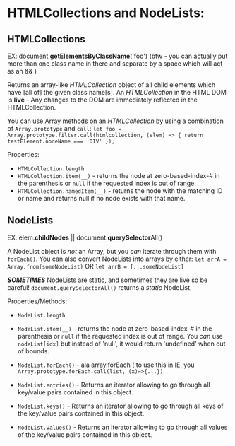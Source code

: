 # HTMLCollections and NodeLists:

## HTMLCollections

EX: document.**getElementsByClassName**('foo')
(btw - you can actually put more than one class name in there and separate by a space which will act as an && )

Returns an array-like _HTMLCollection_ object of all child elements which have [all of] the given class name[s].
An _HTMLCollection_ in the HTML DOM is **live** - Any changes to the DOM are immediately reflected in the HTMLCollection.

You can use Array methods on an _HTMLCollection_ by using a combination of `Array.prototype` and `call`:
`let foo = Array.prototype.filter.call(htmlcollection, (elem) => { return testElement.nodeName === 'DIV' });`

Properties:
* `HTMLCollection.length`
* `HTMLCollection.item(__)` - returns the node at zero-based-index-# in the parenthesis or `null` if the requested index is out of range
* `HTMLCollection.namedItem(__)` - returns the node with the matching ID or name and returns null if no node exists with that name.

## NodeLists

EX: elem.**childNodes** || document.**querySelector**All()

A NodeList object is _not_ an Array, but you _can_ iterate through them with `forEach()`.
You can also convert NodeLists into arrays by either: `let arrA = Array.from(someNodeList)` OR `let arrB = [...someNodeList]`

**_SOMETIMES_** NodeLists are static, and sometimes they are live so be careful!
`document.querySelectorAll()` returns a _static_ NodeList.

Properties/Methods:
* `NodeList.length`
* `NodeList.item(__)` - returns the node at zero-based-index-# in the parenthesis or `null` if the requested index is out of range.
You _can_ use `nodeList[idx]` but instead of 'null', it would return 'undefined' when out of bounds.

* `NodeList.forEach()` - ala array.forEach ( to use this in IE, you `Array.prototype.forEach.call(list, (x)=>{...})`
* `NodeList.entries()` - Returns an iterator allowing to go through all key/value pairs contained in this object.
* `NodeList.keys()` - Returns an iterator allowing to go through all keys of the key/value pairs contained in this object.
* `NodeList.values()` - Returns an iterator allowing to go through all values of the key/value pairs contained in this object.